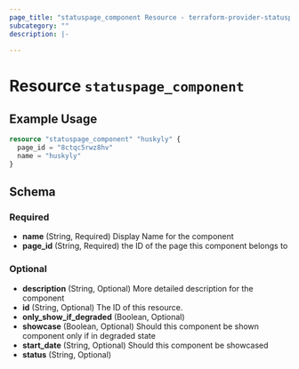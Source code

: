 ```yaml
---
page_title: "statuspage_component Resource - terraform-provider-statuspage"
subcategory: ""
description: |-
  
---
```


# Resource `statuspage_component`



## Example Usage

```terraform
resource "statuspage_component" "huskyly" {
  page_id = "8ctqc5rwz8hv"
  name = "huskyly"
}
```

## Schema

### Required

- **name** (String, Required) Display Name for the component
- **page_id** (String, Required) the ID of the page this component belongs to

### Optional

- **description** (String, Optional) More detailed description for the component
- **id** (String, Optional) The ID of this resource.
- **only_show_if_degraded** (Boolean, Optional)
- **showcase** (Boolean, Optional) Should this component be shown component only if in degraded state
- **start_date** (String, Optional) Should this component be showcased
- **status** (String, Optional)


